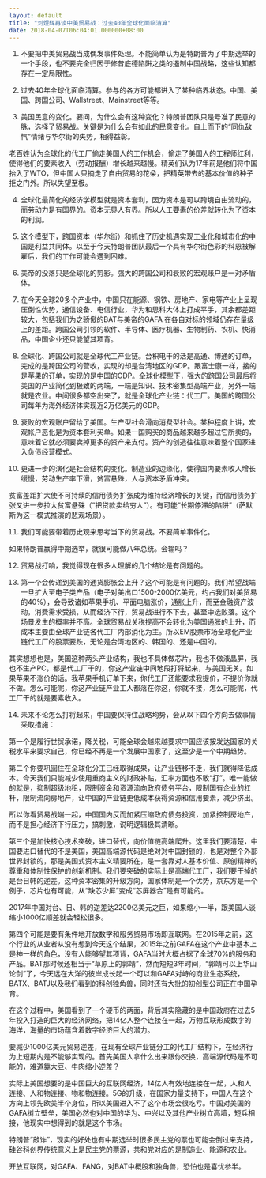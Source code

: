 ```yaml
---
layout: default
title: "刘煜辉再谈中美贸易战：过去40年全球化面临清算"
date: 2018-04-07T06:04:01.000000+08:00
---
```


1.  不要把中美贸易战当成偶发事件处理。不能简单认为是特朗普为了中期选举的一个手段，也不要完全归因于修昔底德陷阱之类的遏制中国战略，这些认知都存在一定局限性。

2.  过去40年全球化面临清算。参与的各方可能都进入了某种临界状态。中国、美国、跨国公司、Wallstreet、Mainstreet等等。

3.  美国民意的变化。要问，为什么会有这种变化？特朗普团队只是号准了民意的脉，选择了贸易战。关键是为什么会有如此的民意变化。自上而下的“同仇敌忾”情绪与华尔街的失势，相得益彰。

老百姓认为全球化的代工厂偷走美国人的工作机会，偷走了美国人的工程师红利，使得他们的要素收入（劳动报酬）增长越来越慢。精英们认为17年前是他们将中国抬入了WTO，但中国人只摘走了自由贸易的花朵，把精英带去的基本价值的种子拒之门外。所以失望至极。

4.  全球化最简化的经济学模型就是资本套利，因为资本是可以跨境自由流动的，而劳动力是有国界的。资本无界人有界。所以人工要素的价差就转化为了资本的利润。

5.  这个模型下，跨国资本（华尔街）和抓住了历史机遇实现工业化和城市化的中国是利益共同体。以至于今天特朗普团队最后一个具有华尔街色彩的科恩被解雇后，我们的工作可能会遇到困难。

6.  美帝的没落只是全球化的剪影。强大的跨国公司和衰败的宏观账户是一对矛盾体。

7.  在今天全球20多个产业中，中国只在能源、钢铁、房地产、家电等产业上呈现压倒性优势，通信设备、电信行业，华为和思科大体上打成平手，其余都差距较大，包括我们为之骄傲的BAT与美帝的GAFA 在各自对标的领域仍存在量级上的差距。跨国公司引领的软件、半导体、医疗机器、生物制药、农机、快消品，中国企业还只能望其项背。

8.  全球化、跨国公司就是全球代工产业链。台积电干的活是高通、博通的订单，完成的是跨国公司的营收，实现的却是台湾地区的GDP。跟富士康一样，接的是苹果的订单，实现的是中国的GDP。全球化模型下，强大的跨国公司最后将美国的产业简化到极致的两端，一端是知识、技术密集型高端产业，另外一端就是农业。中间很多都空出来了，就是全球化产业链：代工厂。美国的跨国公司每年为海外经济体实现近2万亿美元的GDP。

9.  衰败的宏观账户留给了美国。生产型社会滑向消费型社会。某种程度上讲，宏观帐户恶化是为资本套利买单。如果一国购买的商品越来越多超过它所卖的，意味着它就必须要卖掉更多的资产来支付。资产的创造往往意味着整个国家进入负债经营模式。

10.  更进一步的演化是社会结构的变化。制造业的边缘化，使得国内要素收入增长缓慢，劳动生产率下滑，贫富悬殊，人与资本矛盾冲突。

贫富差距扩大使不可持续的信用债务扩张成为维持经济增长的关键，而信用债务扩张又进一步拉大贫富悬殊（“把贷款卖给穷人”）。有可能“长期停滞的陷阱”（萨默斯为这一模式推演的悲观场景）。     

11.  我们可能要带着历史观来思考当下的贸易战。不要简单事件化。

如果特朗普赢得中期选举，就很可能做八年总统。会输吗？

12.  贸易战打响，我觉得现在很多人理解的几个结论是有问题的。

13.  第一个会传递到美国的通货膨胀会上升？这个可能是有问题的。我们希望战端一旦扩大至电子类产品（电子对美出口1500-2000亿美元，约占我们对美贸易的40%），会导致诸如苹果手机、平面电脑涨价，通胀上升，而至金融资产波动，消费需求受损，从而经济下行，贸易战进行不下去，甚至中选败落。这个场景发生的概率并不高。全球贸易战关税提高不会转化为美国通胀的上升，而成本主要由全球产业链各代工厂内部消化为主。所以EM股票市场全球化产业链代工厂的股票要跌，无论是台湾地区的、韩国的、还是中国的。

其实想想也是，美国这种两头产业结构，我也不具体做芯片，我也不做液晶屏，我也不生产PC，都是代工厂干的，你这产业链中间地段打将起来，与美国无关。如果苹果不涨价的话。我苹果手机订单下来，你代工厂还能要求我提价，不提价你就不做。怎么可能呢，你这产业链产业工人都落在你这，你就不接，怎么可能呢，代工厂干的就是要素收入。

14.  未来不论怎么打将起来，中国要保持住战略均势，会从以下四个方向去做事情采取措施：

第一个是履行世贸承诺，降关税，可能全球会越来越要求中国应该按发达国家的关税水平来要求自己，你已经不再是一个发展中国家了，这至少是一个中期趋势。

第二个你要巩固住在全球化分工已经取得成果，让产业链移不走，我们就得降低成本。今天我们只能减少使用重商主义的财政补贴，汇率方面也不敢“打”。唯一能做的就是，抑制超级地租，限制资金和资源流向政府债务平台，限制国有企业的杠杆，限制流向房地产，让中国的产业链更低成本获得资源和信用要素，减少挤出。

所以你看贸易战端一起，中国国内反而加紧压缩政府债务投资，加紧控制房地产，而不是担心经济下行压力，搞刺激，说明逻辑极其清晰。

第三个是加快核心技术突破，进口替代，向价值链高端爬升。这里我们要清楚，中国要进口替代的不是美国，美国高端源代码是绝对对中国封锁的，也是对整个外部世界封锁的，那是美国式资本主义精要所在，是一套靠对人基本价值、原创精神的尊重和体制性保护的创新机制。我们要突破的实际上是高端代工厂，我们要干掉的是台日韩的逆差。这种资本密集的升级方向，国家体制是一个优势，京东方是一个例子，芯片也有可能，从“缺芯少屏”变成“芯屏器合”是有可能的。

2017年中国对台、日、韩的逆差达2200亿美元之巨，如果缩小一半，跟美国人谈缩小1000亿顺差就会轻松很多。

第四个可能是要有条件地开放数字和服务贸易市场即互联网。在2015年之前，这个行业的从业者从没有想到今天这个结果，2015年之前GAFA在这个产业中基本上是神一样的角色，没有人能够望其项背，GAFA当时大概占据了全球70%的服务和产品。BAT那时候还相当于“草原上的郭靖”，然而短短3年时间，“郭靖可以上华山论剑”了，今天远在大洋的彼岸成长起一个可以和GAFA对峙的商业生态系统，BATX、BATJ以及我们看到的科创独角兽，同时还有大批的初创型公司正在中国孕育。

在这个过程中，美国看到了一个硬币的两面，背后其实隐藏的是中国政府在过去5年投入打造的巨大的经济网络，把14亿人整个连接在一起，万物互联形成数字的海洋，海量的市场蕴含着数字经济巨大的潜力。

要减少1000亿美元贸易逆差，在现有全球产业链分工的代工厂结构下，在经济行为上短期内是不能够实现的。首先美国人拿什么出来跟你交换，高端源代码是不可能的，难道靠大豆、牛肉缩小逆差？

实际上美国想要的是中国巨大的互联网经济，14亿人有效地连接在一起，人和人连接、人和物连接、物和物连接。5G的升级，在国家力量支持下，中国人在这个方向上领先欧美半个身位，所以美国进入不了这个市场会很吃亏。中国对美国的GAFA树立壁垒，美国必然也对中国的华为、中兴以及其他产业树立高墙，短兵相接，他现实中想得到的就是这个市场。

特朗普“敲诈”，现实的好处也有中期选举时很多民主党的票也可能会倒过来支持，硅谷科创界传统意义上是民主党的票源，共和党对应的是制造业、能源和农业。

开放互联网，对GAFA、FANG，对BAT中概股和独角兽，恐怕也是喜忧参半。


